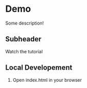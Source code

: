 # Demo

Some description!

## Subheader

Watch the tutorial

## Local Developement
1. Open index.html in your browser
